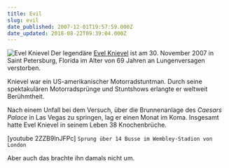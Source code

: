 ```yaml
---
title: Evil
slug: evil
date_published: 2007-12-01T19:57:59.000Z
date_updated: 2018-08-22T09:39:04.000Z
---
```


![Evel Knievel](//img124.imageshack.us/img124/8458/evelgi1.jpg) Der legendäre [Evel Knievel](http://de.wikipedia.org/wiki/Evel_Knievel) ist am 30. November 2007 in Saint Petersburg, Florida im Alter von 69 Jahren an Lungenversagen verstorben.

Knievel war ein US-amerikanischer Motorradstuntman. Durch seine spektakulären Motorradsprünge und Stuntshows erlangte er weltweit Berühmtheit.

Nach einem Unfall bei dem Versuch, über die Brunnenanlage des *Caesars Palace* in Las Vegas zu springen, lag er einen Monat im Koma. Insgesamt hatte Evel Knievel in seinem Leben 38 Knochenbrüche.

[youtube 2ZZB9lnJFPc]
`Sprung über 14 Busse im Wembley-Stadion von London`

Aber auch das brachte ihn damals nicht um.
